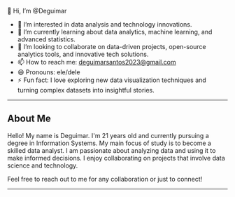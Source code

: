 👋 Hi, I’m @Deguimar
- 👀 I’m interested in data analysis and technology innovations.
- 🌱 I’m currently learning about data analytics, machine learning, and advanced statistics.
- 💞️ I’m looking to collaborate on data-driven projects, open-source analytics tools, and innovative tech solutions.
- 📫 How to reach me: deguimarsantos2023@gmail.com
- 😄 Pronouns: ele/dele
- ⚡ Fun fact: I love exploring new data visualization techniques and turning complex datasets into insightful stories.

---

## About Me

Hello! My name is Deguimar. I'm 21 years old and currently pursuing a degree in Information Systems. My main focus of study is to become a skilled data analyst. I am passionate about analyzing data and using it to make informed decisions. I enjoy collaborating on projects that involve data science and technology.

Feel free to reach out to me for any collaboration or just to connect!

---
